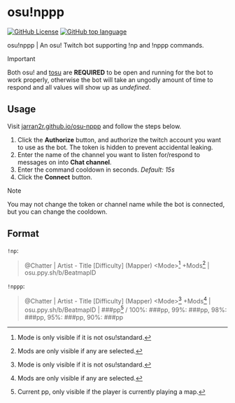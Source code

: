 # osu!nppp
[![GitHub License](https://img.shields.io/github/license/jarran2r/osu-nppp)](?tab=GPL-3.0-1-ov-file)
[![GitHub top language](https://img.shields.io/github/languages/top/jarran2r/osu-nppp)]()

osu!nppp | An osu! Twitch bot supporting !np and !nppp commands.
> [!IMPORTANT]
> Both osu! and [tosu](https://tosu.app) are __REQUIRED__ to be open and running for the bot to work properly, otherwise the bot will take an ungodly amount of time to respond and all values will show up as _undefined_.
## Usage
Visit [jarran2r.github.io/osu-nppp](https://jarran2r.github.io/osu-nppp) and follow the steps below.
1. Click the __Authorize__ button, and authorize the twitch account you want to use as the bot. The token is hidden to prevent accidental leaking.
2. Enter the name of the channel you want to listen for/respond to messages on into __Chat channel__.
3. Enter the command cooldown in seconds. _Default: 15s_
4. Click the __Connect__ button.

> [!NOTE]
> You may not change the token or channel name while the bot is connected, but you can change the cooldown.
## Format
`!np`:
> @Chatter | Artist - Title [Difficulty] (Mapper) &lt;Mode&gt;[^1] +Mods[^2] | osu.ppy.sh/b/BeatmapID

`!nppp`:
> @Chatter | Artist - Title [Difficulty] (Mapper) &lt;Mode&gt;[^1] +Mods[^2] | osu.ppy.sh/b/BeatmapID | ###pp[^3] / 100%: ###pp, 99%: ###pp, 98%: ###pp, 95%: ###pp, 90%: ###pp
[^1]: Mode is only visible if it is not osu!standard.
[^2]: Mods are only visible if any are selected.
[^3]: Current pp, only visible if the player is currently playing a map.
